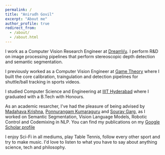 ```yaml
---
permalink: /
title: "Anirudh Govil"
excerpt: "About me"
author_profile: true
redirect_from: 
  - /about/
  - /about.html
---
```


I work as a Computer Vision Research Engineer at [DreamVu](https://dreamvu.com/). I perform R&D on image processing pipelines that perform stereoscopic depth detection and semantic segmentation.

I previously worked as a Computer Vision Engineer at [Game Theory](https://www.gametheory.in/) where I built the core calibration, traingulation and detection pipelines for shuttle/ball tracking in sports videos.

I studied Computer Science and Engineering at [IIIT Hyderabad](https://www.iiit.ac.in/) where I graduated with a B.Tech with Honours. 

As an academic resarcher, I've had the pleasure of being advised by [Madahava Krishna](https://robotics.iiit.ac.in/faculty_mkrishna/), [Ponnurangam Kumaraguru](https://precog.iiit.ac.in/) and [Sourav Garg](https://oravus.github.io/), as I worked on Semantic Segmentation, Vision Language Models, Robotic Control and Codemixing in NLP. You can find my publications on my [Google Scholar profile](https://scholar.google.com/citations?user=Cma2mGEAAAAJ&hl=en&oi=ao)

I enjoy Sci-Fi in all mediums, play Table Tennis, follow every other sport and try to make music. I'd love to listen to what you have to say about anything science, tech and philosophy.



